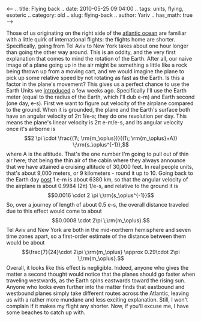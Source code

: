 <--
.. title: Flying back
.. date: 2010-05-25 09:04:00
.. tags: units, flying, esoteric
.. category: old
.. slug: flying-back
.. author: Yariv
.. has_math: true
-->


Those of us originating on the right side of the [atlantic
ocean](http://maps.google.com/maps?f=q&source=s_q&hl=en&geocode=&q=Atlantic+Ocean&sll=39.368279,-9.316406&sspn=57.758311,144.316406&dirflg=w&ie=UTF8&hq=&hnear=Atlantic+Ocean&ll=37.857507,-22.675781&spn=62.051619,144.316406&z=3)
are familiar with a little quirk of international flights: the flights
home are shorter. Specifically, going from Tel Aviv to New York takes
about one hour longer than going the other way around. This is an
oddity, and the very first explanation that comes to mind the rotation
of the Earth. After all, our naive image of a plane going up in the air
might be something a little like a rock being thrown up from a moving
cart, and we would imagine the plane to pick up some relative speed by
not rotating as fast as the Earth. Is this a factor in the plane's
movement? This gives us a perfect chance to use the Earth Units we
[introduced](http://thevirtuosi.blogspot.com/2010/04/earth-day-earth-units.html)
a few weeks ago. Specifically I'll use the Earth meter (equal to the
radius of the Earth, which I'll dub e-m) and Earth second (one day,
e-s). First we want to figure out velocity of the airplane compared to
the ground. When it is grounded, the plane and the Earth's surface both
have an angular velocity of 2π 1/e-s; they do one revolution per day.
This means the plane's linear velocity is 2π e-m/e-s, and its angular
velocity once it's airborne is $$2 \pi \cdot \frac{(1\;
\rm{m_\oplus})}{(1\; \rm{m_\oplus}+A)}
\;\rm{s_\oplus^{-1}},$$ where A is the altitude. That's the one
number I'm going to pull out of thin air here; that being the thin air
of the cabin where they always announce that we have attained a cruising
altitude of 30,000 feet. In real people units, that's about 9,000
meters, or 9 kilometers - round it up to 10. Going back to the Earth day
[post](http://thevirtuosi.blogspot.com/2010/04/earth-day-earth-units.html)
1 e-m is about 6380 km, so that the angular velocity of the airplane is
about 0.9984 (2π) 1/e-s, and relative to the ground it is $$0.0016
\cdot 2 \pi \;\rm{s_\oplus^{-1}}$$ So, over a journey of length
of about 0.5 e-s, the overall distance traveled due to this effect would
come to about $$0.0008 \cdot 2\pi \;\rm{m_\oplus}.$$ Tel Aviv and
New York are both in the mid-northern hemisphere and seven time zones
apart, so a first-order estimate of the distance between them would be
about $$\frac{7}{24}\cdot 2\pi \;\rm{m_\oplus} \approx
0.29\cdot 2\pi \;\rm{m_\oplus}.$$ Overall, it looks like this
effect is negligible. Indeed, anyone who gives the matter a second
thought would notice that the planes should go faster when traveling
westwards, as the Earth spins eastwards toward the rising sun. Anyone
who looks even further into the matter finds that eastbound and
westbound planes simply take different routes across the Atlantic,
leaving us with a rather more mundane and less exciting explanation.
Still, I won't complain if it makes my flight any shorter. Now, if
you'll excuse me, I have some beaches to catch up with.
